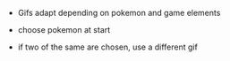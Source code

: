 * Gifs adapt depending on pokemon and game elements
* choose pokemon at start

* if two of the same are chosen, use a different gif



